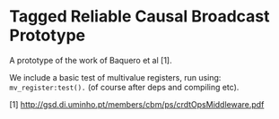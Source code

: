 # Tagged Reliable Causal Broadcast Prototype

A prototype of the work of Baquero et al [1].

We include a basic test of multivalue registers, run using:
`mv_register:test().` (of course after deps and compiling etc).

[1] http://gsd.di.uminho.pt/members/cbm/ps/crdtOpsMiddleware.pdf
